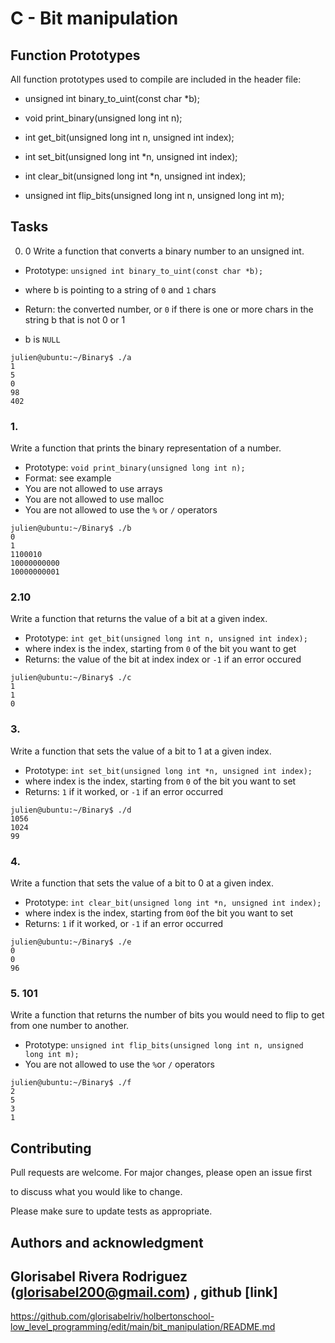 # C - Bit manipulation

## Function Prototypes

All function prototypes used to compile are included in the header file:

- unsigned int binary_to_uint(const char *b);

- void print_binary(unsigned long int n);

- int get_bit(unsigned long int n, unsigned int index);

- int set_bit(unsigned long int *n, unsigned int index);
  
- int clear_bit(unsigned long int *n, unsigned int index);
  
- unsigned int flip_bits(unsigned long int n, unsigned long int m);

## Tasks
0. 0
Write a function that converts a binary number to an unsigned int.

- Prototype: `unsigned int binary_to_uint(const char *b);`

- where b is pointing to a string of `0` and `1` chars
- Return: the converted number, or `0` if
there is one or more chars in the string b that is not 0 or 1
- b is `NULL`

```
julien@ubuntu:~/Binary$ ./a 
1
5
0
98
402
```

### 1.
Write a function that prints the binary representation of a number.

- Prototype: `void print_binary(unsigned long int n);`
- Format: see example
- You are not allowed to use arrays
- You are not allowed to use malloc
- You are not allowed to use the `%` or `/` operators

```
julien@ubuntu:~/Binary$ ./b 
0
1
1100010
10000000000
10000000001
```

### 2.10
Write a function that returns the value of a bit at a given index.

- Prototype: `int get_bit(unsigned long int n, unsigned int index);`
- where index is the index, starting from `0` of the bit you want to get
- Returns: the value of the bit at index index or `-1` if an error occured

```
julien@ubuntu:~/Binary$ ./c
1
1
0
```
### 3.

Write a function that sets the value of a bit to 1 at a given index.

- Prototype: `int set_bit(unsigned long int *n, unsigned int index);`
- where index is the index, starting from `0` of the bit you want to set
- Returns: `1` if it worked, or `-1` if an error occurred
```
julien@ubuntu:~/Binary$ ./d
1056
1024
99
```

### 4.

Write a function that sets the value of a bit to 0 at a given index.

- Prototype: `int clear_bit(unsigned long int *n, unsigned int index);`
- where index is the index, starting from `0`of the bit you want to set
- Returns: `1` if it worked, or `-1` if an error occurred

```
julien@ubuntu:~/Binary$ ./e
0
0
96

```


 ### 5. 101

Write a function that returns the number of bits you would need to flip to get from one number to another.

- Prototype: `unsigned int flip_bits(unsigned long int n, unsigned long int m);`
- You are not allowed to use the `%`or `/` operators

```
julien@ubuntu:~/Binary$ ./f
2
5
3
1

```

## Contributing

Pull requests are welcome. For major changes, please open an issue first

to discuss what you would like to change.

Please make sure to update tests as appropriate.

## Authors and acknowledgment

## Glorisabel Rivera Rodriguez (<glorisabel200@gmail.com>) , github [link]
https://github.com/glorisabelriv/holbertonschool-low_level_programming/edit/main/bit_manipulation/README.md
